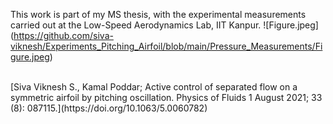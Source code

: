 This work is part of my MS thesis, with the experimental measurements carried out at the Low-Speed Aerodynamics Lab, IIT Kanpur.
![Figure.jpeg] (https://github.com/siva-viknesh/Experiments_Pitching_Airfoil/blob/main/Pressure_Measurements/Figure.jpeg)

<br />
[Siva Viknesh S., Kamal Poddar; Active control of separated flow on a symmetric airfoil by pitching oscillation. Physics of Fluids 1 August 2021; 33 (8): 087115.](https://doi.org/10.1063/5.0060782)
